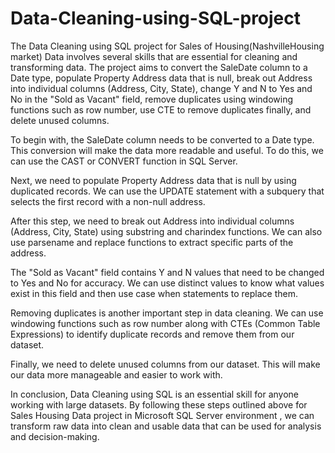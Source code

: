 # Data-Cleaning-using-SQL-project
The Data Cleaning using SQL project for Sales of Housing(NashvilleHousing market) Data involves several skills that are essential for cleaning and transforming data. The project aims to convert the SaleDate column to a Date type, populate Property Address data that is null, break out Address into individual columns (Address, City, State), change Y and N to Yes and No in the "Sold as Vacant" field, remove duplicates using windowing functions such as row number, use CTE to remove duplicates finally, and delete unused columns.

To begin with, the SaleDate column needs to be converted to a Date type. This conversion will make the data more readable and useful. To do this, we can use the CAST or CONVERT function in SQL Server.

Next, we need to populate Property Address data that is null by using duplicated records. We can use the UPDATE statement with a subquery that selects the first record with a non-null address.

After this step, we need to break out Address into individual columns (Address, City, State) using substring and charindex functions. We can also use parsename and replace functions to extract specific parts of the address.

The "Sold as Vacant" field contains Y and N values that need to be changed to Yes and No for accuracy. We can use distinct values to know what values exist in this field and then use case when statements to replace them.

Removing duplicates is another important step in data cleaning. We can use windowing functions such as row number along with CTEs (Common Table Expressions) to identify duplicate records and remove them from our dataset.

Finally, we need to delete unused columns from our dataset. This will make our data more manageable and easier to work with.

In conclusion, Data Cleaning using SQL is an essential skill for anyone working with large datasets. By following these steps outlined above for Sales Housing Data project in Microsoft SQL Server environment , we can transform raw data into clean and usable data that can be used for analysis and decision-making.
